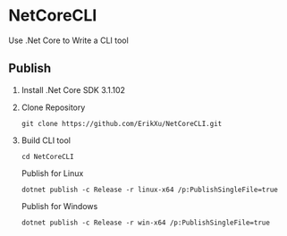 # NetCoreCLI
Use .Net Core to Write a CLI tool

## Publish

1. Install .Net Core SDK 3.1.102

2. Clone Repository

   ```
   git clone https://github.com/ErikXu/NetCoreCLI.git
   ```

3. Build CLI tool

   ```
   cd NetCoreCLI
   ```

   Publish for Linux

   ```
   dotnet publish -c Release -r linux-x64 /p:PublishSingleFile=true
   ```

   Publish for Windows

   ```
   dotnet publish -c Release -r win-x64 /p:PublishSingleFile=true
   ```